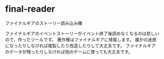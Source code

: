 # final-reader
ファイナルギアのストーリー読み込み機

ファイナルギアのイベントストーリーがイベント終了後読めなくなるのは悲しいので、作ったツールです。
著作権はファイナルギアに帰属します。
誰かの迷惑になったりしなければ複製したり改造したりして大丈夫です。
ファイナルギアのデータが残ったりしなければ他のゲームに使っても大丈夫です。
